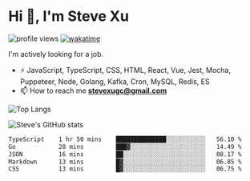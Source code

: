 # Hi 👋, I'm Steve Xu

![profile views](https://komarev.com/ghpvc/?username=nusr&color=green)
[![wakatime](https://wakatime.com/badge/user/0653cda0-f622-4930-8974-c19a957fc488.svg)](https://wakatime.com/@0653cda0-f622-4930-8974-c19a957fc488)

I'm actively looking for a job.

- ⚡ JavaScript, TypeScript, CSS, HTML, React, Vue, Jest, Mocha,
Puppeteer, Node, Golang, Kafka, Cron, MySQL, Redis, ES
- 📫 How to reach me **stevexugc@gmail.com**

![Top Langs](https://github-readme-stats.vercel.app/api/top-langs/?username=nusr&langs_count=8&layout=compact)

![Steve's GitHub stats](https://github-readme-stats.vercel.app/api?username=nusr&show_icons=true)

<!--START_SECTION:waka-->

```txt
TypeScript    1 hr 50 mins    ██████████████░░░░░░░░░░░   56.10 %
Go            28 mins         ███▓░░░░░░░░░░░░░░░░░░░░░   14.49 %
JSON          16 mins         ██░░░░░░░░░░░░░░░░░░░░░░░   08.17 %
Markdown      13 mins         █▓░░░░░░░░░░░░░░░░░░░░░░░   06.85 %
CSS           13 mins         █▓░░░░░░░░░░░░░░░░░░░░░░░   06.75 %
```

<!--END_SECTION:waka-->

